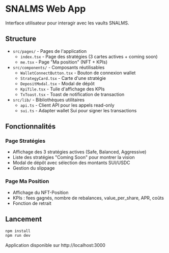 # SNALMS Web App

Interface utilisateur pour interagir avec les vaults SNALMS.

## Structure

- `src/pages/` - Pages de l'application
  - `index.tsx` - Page des stratégies (3 cartes actives + coming soon)
  - `me.tsx` - Page "Ma position" (NFT + KPIs)
- `src/components/` - Composants réutilisables
  - `WalletConnectButton.tsx` - Bouton de connexion wallet
  - `StrategyCard.tsx` - Carte d'une stratégie
  - `DepositModal.tsx` - Modal de dépôt
  - `KpiTile.tsx` - Tuile d'affichage des KPIs
  - `TxToast.tsx` - Toast de notification de transaction
- `src/lib/` - Bibliothèques utilitaires
  - `api.ts` - Client API pour les appels read-only
  - `sui.ts` - Adapter wallet Sui pour signer les transactions

## Fonctionnalités

### Page Stratégies
- Affichage des 3 stratégies actives (Safe, Balanced, Aggressive)
- Liste des stratégies "Coming Soon" pour montrer la vision
- Modal de dépôt avec sélection des montants SUI/USDC
- Gestion du slippage

### Page Ma Position
- Affichage du NFT-Position
- KPIs : fees gagnés, nombre de rebalances, value_per_share, APR, coûts
- Fonction de retrait

## Lancement

```bash
npm install
npm run dev
```

Application disponible sur http://localhost:3000
